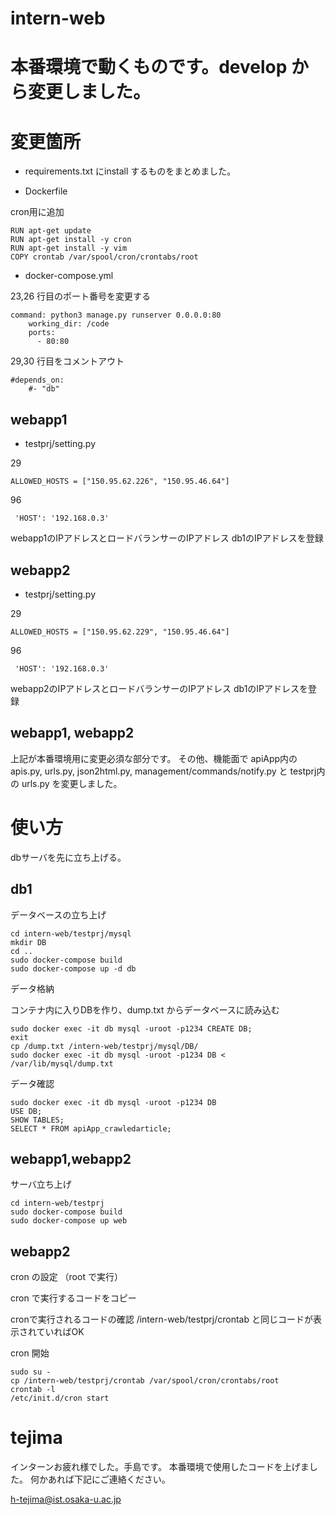 # intern-web​
# 本番環境で動くものです。develop から変更しました。
# 変更箇所
- requirements.txt にinstall するものをまとめました。

- Dockerfile 

cron用に追加
```
RUN apt-get update
RUN apt-get install -y cron
RUN apt-get install -y vim
COPY crontab /var/spool/cron/crontabs/root
```

- docker-compose.yml

23,26 行目のポート番号を変更する
```
command: python3 manage.py runserver 0.0.0.0:80
    working_dir: /code
    ports:
      - 80:80
```
29,30 行目をコメントアウト
``` 
#depends_on:
    #- "db"
```
## webapp1 
- testprj/setting.py

29 
```
ALLOWED_HOSTS = ["150.95.62.226", "150.95.46.64"]
```
96
```
 'HOST': '192.168.0.3' 
```
webapp1のIPアドレスとロードバランサーのIPアドレス
db1のIPアドレスを登録
## webapp2 
- testprj/setting.py

29
```
ALLOWED_HOSTS = ["150.95.62.229", "150.95.46.64"]
```
96 
```
 'HOST': '192.168.0.3' 
```
webapp2のIPアドレスとロードバランサーのIPアドレス
db1のIPアドレスを登録

## webapp1, webapp2
上記が本番環境用に変更必須な部分です。
その他、機能面で apiApp内の apis.py, urls.py, json2html.py, management/commands/notify.py と testprj内の urls.py を変更しました。 

# 使い方​
dbサーバを先に立ち上げる。
## db1
データベースの立ち上げ

```
cd intern-web/testprj/mysql
mkdir DB
cd ..
sudo docker-compose build
sudo docker-compose up -d db
```
データ格納

コンテナ内に入りDBを作り、dump.txt からデータベースに読み込む
```
sudo docker exec -it db mysql -uroot -p1234 CREATE DB;
exit
cp /dump.txt /intern-web/testprj/mysql/DB/
sudo docker exec -it db mysql -uroot -p1234 DB < /var/lib/mysql/dump.txt
```
データ確認

```
sudo docker exec -it db mysql -uroot -p1234 DB
USE DB;
SHOW TABLES;
SELECT * FROM apiApp_crawledarticle;
```
## webapp1,webapp2
サーバ立ち上げ
```
cd intern-web/testprj
sudo docker-compose build
sudo docker-compose up web
```

## webapp2
cron の設定 （root で実行）

cron で実行するコードをコピー

cronで実行されるコードの確認 /intern-web/testprj/crontab と同じコードが表示されていればOK  

cron 開始
```
sudo su -
cp /intern-web/testprj/crontab /var/spool/cron/crontabs/root
crontab -l 
/etc/init.d/cron start
```

# tejima
インターンお疲れ様でした。手島です。
本番環境で使用したコードを上げました。
何かあれば下記にご連絡ください。

h-tejima@ist.osaka-u.ac.jp
